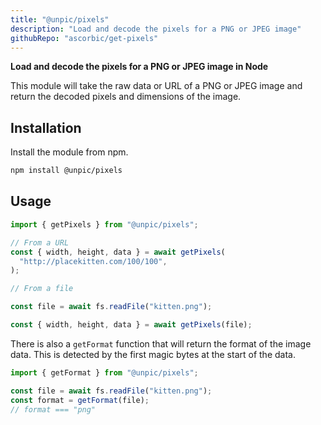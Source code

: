 ```yaml
---
title: "@unpic/pixels"
description: "Load and decode the pixels for a PNG or JPEG image"
githubRepo: "ascorbic/get-pixels"
---
```


**Load and decode the pixels for a PNG or JPEG image in Node**

This module will take the raw data or URL of a PNG or JPEG image and return the
decoded pixels and dimensions of the image.

## Installation

Install the module from npm.

```bash
npm install @unpic/pixels
```

## Usage

```ts
import { getPixels } from "@unpic/pixels";

// From a URL
const { width, height, data } = await getPixels(
  "http://placekitten.com/100/100",
);

// From a file

const file = await fs.readFile("kitten.png");

const { width, height, data } = await getPixels(file);
```

There is also a `getFormat` function that will return the format of the image
data. This is detected by the first magic bytes at the start of the data.

```ts
import { getFormat } from "@unpic/pixels";

const file = await fs.readFile("kitten.png");
const format = getFormat(file);
// format === "png"
```
